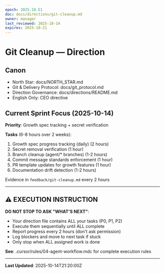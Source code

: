 ```yaml
---
epoch: 2025.10.E1
doc: docs/directions/git-cleanup.md
owner: manager
last_reviewed: 2025-10-14
expires: 2025-10-21
---
```

# Git Cleanup — Direction

## Canon
- North Star: docs/NORTH_STAR.md
- Git & Delivery Protocol: docs/git_protocol.md
- Direction Governance: docs/directions/README.md
- English Only: CEO directive

## Current Sprint Focus (2025-10-14)

**Priority**: Growth spec tracking + secret verification

**Tasks** (6-8 hours over 2 weeks):
1. Growth spec progress tracking (daily) (2 hours)
2. Secret removal verification (1 hour)
3. Branch cleanup (agent/* branches) (1-2 hours)
4. Commit message standards enforcement (1 hour)
5. PR template updates for growth features (1 hour)
6. Documentation drift detection (1-2 hours)

Evidence in `feedback/git-cleanup.md` every 2 hours

---

## ⚠️ EXECUTION INSTRUCTION

**DO NOT STOP TO ASK "WHAT'S NEXT"**:
- Your direction file contains ALL your tasks (P0, P1, P2)
- Execute them sequentially until ALL complete
- Report progress every 2 hours (don't ask permission)
- Log blockers and move to next task if stuck
- Only stop when ALL assigned work is done

**See**: .cursor/rules/04-agent-workflow.mdc for complete execution rules

---

**Last Updated**: 2025-10-14T21:20:00Z
